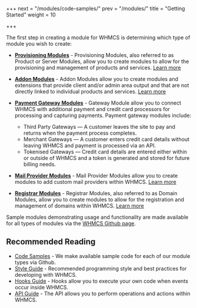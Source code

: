+++
next = "/modules/code-samples/"
prev = "/modules/"
title = "Getting Started"
weight = 10

+++

The first step in creating a module for WHMCS is determining which type of module you wish to create:

* **[Provisioning Modules](/provisioning-modules/)** - Provisioning Modules, also referred to as Product or Server Modules, allow you to create modules to allow for the provisioning and management of products and services. [Learn more](/provisioning-modules/)

* **[Addon Modules](/addon-modules/)** - Addon Modules allow you to create modules and extensions that provide client and/or admin area output and that are not directly linked to individual products and services. [Learn more](/addon-modules/)

* **[Payment Gateway Modules](/payment-gateways/)** - Gateway Module allow you to connect WHMCS with additional payment and credit card processors for processing and capturing payments. Payment gateway modules include:
    - Third Party Gateways — A customer leaves the site to pay and returns when the payment process completes.
    - Merchant Gateways — A customer enters credit card details without leaving WHMCS and payment is processed via an API.
    - Tokenised Gateways — Credit card details are entered either within or outside of WHMCS and a token is generated and stored for future billing needs.

* **[Mail Provider Modules](/mail-providers/)** - Mail Provider Modules allow you to create modules to add custom mail providers within WHMCS. [Learn more](/mail-providers/)

* **[Registrar Modules](/domain-registrars/)** - Registrar Modules, also referred to as Domain Modules, allow you to create modules to allow for the registration and management of domains within WHMCS. [Learn more](/domain-registrars/)

Sample modules demonstrating usage and functionality are made available for all types of modules via the [WHMCS Github page](https://github.com/whmcs).

## Recommended Reading

* [Code Samples](/modules/code-samples/) - We make available sample code for each of our module types via Github.
* [Style Guide](/modules/style-guide/) - Recommended programming style and best practices for developing with WHMCS.
* [Hooks Guide](/hooks/) - Hooks allow you to execute your own code when events occur inside WHMCS.
* [API Guide](/api/) - The API allows you to perform operations and actions within WHMCS.
